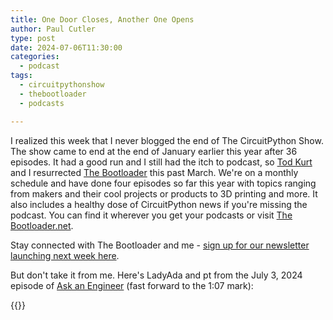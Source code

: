 ```yaml
---
title: One Door Closes, Another One Opens
author: Paul Cutler 
type: post 
date: 2024-07-06T11:30:00
categories:
  - podcast
tags:
  - circuitpythonshow
  - thebootloader
  - podcasts

---
```

I realized this week that I never blogged the end of The CircuitPython Show.  The show came to end at the end of January earlier this year after 36 episodes.  It had a good run and I still had the itch to podcast, so [Tod Kurt](https://todbot.com) and I resurrected [The Bootloader](https://thebootloader.net) this past March.  We're on a monthly schedule and have done four episodes so far this year with topics ranging from makers and their cool projects or products to 3D printing and more.  It also includes a healthy dose of CircuitPython news if you're missing the podcast.  You can find it wherever you get your podcasts or visit [The Bootloader.net](https://thebootloader.net).

Stay connected with The Bootloader and me - [sign up for our newsletter launching next week here](https://buttondown.email/thebootloader).

But don't take it from me.  Here's LadyAda and pt from the July 3, 2024 episode of [Ask an Engineer](https://www.youtube.com/watch?v=k8X6IXRyBdw) (fast forward to the 1:07 mark):

{{<youtube EN19k5myI1vxtt72 >}}
